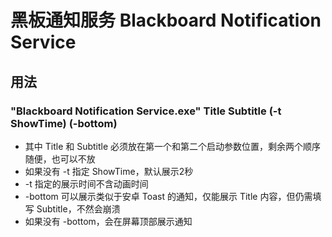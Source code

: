 # 黑板通知服务 Blackboard Notification Service
## 用法
### "Blackboard Notification Service.exe" Title Subtitle (-t ShowTime) (-bottom)
- 其中 Title 和 Subtitle 必须放在第一个和第二个启动参数位置，剩余两个顺序随便，也可以不放
- 如果没有 -t 指定 ShowTime，默认展示2秒
- -t 指定的展示时间不含动画时间
- -bottom 可以展示类似于安卓 Toast 的通知，仅能展示 Title 内容，但仍需填写 Subtitle，不然会崩溃
- 如果没有 -bottom，会在屏幕顶部展示通知